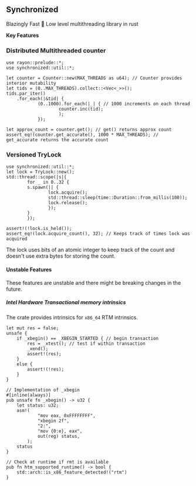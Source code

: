 ## Synchronized 

Blazingly Fast 🚀 Low level multithreading library in rust


**Key Features**

### Distributed Multithreaded counter
```{rs}
use rayon::prelude::*;
use synchronized::util::*;

let counter = Counter::new(MAX_THREADS as u64); // Counter provides interior mutability
let tids = (0..MAX_THREADS).collect::<Vec<_>>();
tids.par_iter()
    .for_each(|&tid| {
            (0..1000).for_each(|_| { // 1000 increments on each thread
                    counter.inc(tid);
                    );
            });

let approx_count = counter.get(); // get() returns approx count
assert_eq!(counter.get_accurate(), 1000 * MAX_THREADS); // get_accurate returns the accurate count
```

### Versioned TryLock

```{rs}
use synchronized::util::*;
let lock = TryLock::new();
std::thread::scope(|s|{
        for _ in 0..32 {
        s.spawn(|| {
                lock.acquire();
                std::thread::sleep(time::Duration::from_millis(100));
                lock.release();
                });
        }
        });

assert!(!lock.is_held());
assert_eq!(lock.acquire_count(), 32); // Keeps track of times lock was acquired
```
The lock uses bits of an atomic integer to keep track of the count and doesn't use extra
bytes for storing the count.


#### Unstable Features
These features are unstable and there might be breaking changes in the future.

##### Intel Hardware Transactional memory intrinsics
The crate provides intrinsics for ``x86_64`` RTM intrinsics.
```{rs}
let mut res = false;
unsafe {
    if _xbegin() == _XBEGIN_STARTED { // begin transaction
        res = _xtest(); // test if within transaction
        _xend();
        assert!(res);
    }
    else {
        assert!(!res);
    }
}

// Implementation of _xbegin
#[inline(always)]
pub unsafe fn _xbegin() -> u32 {
    let status: u32;
    asm!(
            "mov eax, 0xFFFFFFFF",
            "xbegin 2f",
            "2:",
            "mov {0:e}, eax",
            out(reg) status,
        );
    status
}

// Check at runtime if rmt is available
pub fn htm_supported_runtime() -> bool {
    std::arch::is_x86_feature_detected!("rtm")
}
```


